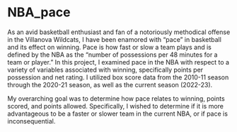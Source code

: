 # NBA_pace

As an avid basketball enthusiast and fan of a notoriously methodical offense in the Villanova Wildcats, I have been enamored with “pace” in basketball and its effect on winning. Pace is how fast or slow a team plays and is defined by the NBA as the “number of possessions per 48 minutes for a team or player.” In this project, I examined pace in the NBA with respect to a variety of variables associated with winning, specifically points per possession and net rating. I utilized box score data from the 2010-11 season through the 2020-21 season, as well as the current season (2022-23).
 
My overarching goal was to determine how pace relates to winning, points scored, and points allowed. Specifically, I wished to determine if it is more advantageous to be a faster or slower team in the current NBA, or if pace is inconsequential.
